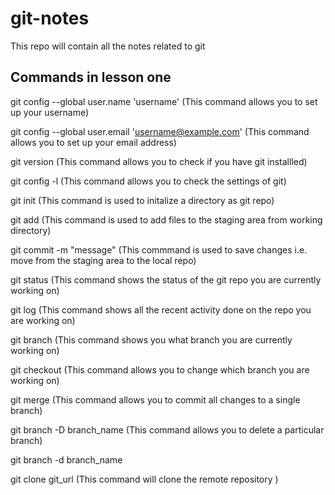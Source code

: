 # git-notes
This repo will contain all the notes related to git 

## Commands in lesson one 

git config --global user.name 'username'  (This command allows you to set up your username)   

git config --global user.email 'username@example.com'  (This command allows you to set up your email address)  

git version  (This command allows you to check if you have git installled)   

git config -l   (This command allows you to check the settings of git)  

git init   (This command is used to initalize a directory as git repo)  

git add   (This command is used to add files to the staging area from working directory)  

git commit -m "message" (This commmand is used to save changes i.e. move from the staging area to the local repo)  

git status  (This command shows the status of the git repo you are currently working on)  

git log   (This command shows all the recent activity done on the repo you are working on)  

git branch  (This command shows you what branch you are currently working on)   

git checkout  (This command allows you to change which branch you are working on)   

git merge   (This command allows you to commit all changes to a single branch)   

git branch -D branch_name   (This command allows you to delete a particular branch)   

git branch -d branch_name     

git clone git_url (This command will clone the remote repository )


